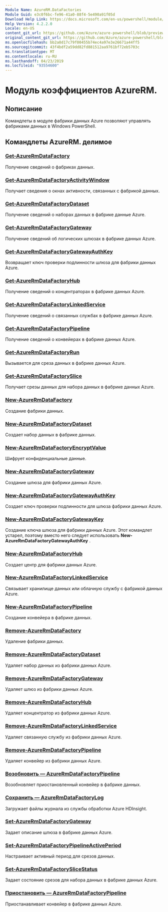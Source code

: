 ```yaml
---
Module Name: AzureRM.DataFactories
Module Guid: e3c0f6bc-fe96-41a0-88f4-5e490a91f05d
Download Help Link: https://docs.microsoft.com/en-us/powershell/module/azurerm.datafactories
Help Version: 4.2.2.0
Locale: en-US
content_git_url: https://github.com/Azure/azure-powershell/blob/preview/src/ResourceManager/DataFactories/Commands.DataFactories/help/AzureRM.DataFactories.md
original_content_git_url: https://github.com/Azure/azure-powershell/blob/preview/src/ResourceManager/DataFactories/Commands.DataFactories/help/AzureRM.DataFactories.md
ms.openlocfilehash: bb2a8d17c79f00455b74ec4a97e3e26671a44ff5
ms.sourcegitcommit: 43f4bdf2a59dd82fd881512aa9761bf72eb5703c
ms.translationtype: MT
ms.contentlocale: ru-RU
ms.lasthandoff: 04/23/2019
ms.locfileid: "93554600"
---
```

# Модуль коэффициентов AzureRM.
## Nописание
Командлеты в модуле фабрики данных Azure позволяют управлять фабриками данных в Windows PowerShell.

## Командлеты AzureRM. делимое
### [Get-AzureRmDataFactory](Get-AzureRmDataFactory.md)
Получение сведений о фабриках данных.

### [Get-AzureRmDataFactoryActivityWindow](Get-AzureRmDataFactoryActivityWindow.md)
Получает сведения о окнах активности, связанных с фабрикой данных.

### [Get-AzureRmDataFactoryDataset](Get-AzureRmDataFactoryDataset.md)
Получение сведений о наборах данных в фабрике данные Azure.

### [Get-AzureRmDataFactoryGateway](Get-AzureRmDataFactoryGateway.md)
Получение сведений об логических шлюзах в фабрике данных Azure.

### [Get-AzureRmDataFactoryGatewayAuthKey](Get-AzureRmDataFactoryGatewayAuthKey.md)
Возвращает ключ проверки подлинности шлюза для фабрики данных Azure.

### [Get-AzureRmDataFactoryHub](Get-AzureRmDataFactoryHub.md)
Получение сведений о концентраторах в фабрике данных Azure.

### [Get-AzureRmDataFactoryLinkedService](Get-AzureRmDataFactoryLinkedService.md)
Получение сведений о связанных службах в фабрике данных Azure.

### [Get-AzureRmDataFactoryPipeline](Get-AzureRmDataFactoryPipeline.md)
Получение сведений о конвейерах в фабрике данных Azure.

### [Get-AzureRmDataFactoryRun](Get-AzureRmDataFactoryRun.md)
Вызывается для среза данных в фабрике данных Azure.

### [Get-AzureRmDataFactorySlice](Get-AzureRmDataFactorySlice.md)
Получает срезы данных для набора данных в фабрике данных Azure.

### [New-AzureRmDataFactory](New-AzureRmDataFactory.md)
Создание фабрики данных.

### [New-AzureRmDataFactoryDataset](New-AzureRmDataFactoryDataset.md)
Создает набор данных в фабрике данных.

### [New-AzureRmDataFactoryEncryptValue](New-AzureRmDataFactoryEncryptValue.md)
Шифрует конфиденциальные данные.

### [New-AzureRmDataFactoryGateway](New-AzureRmDataFactoryGateway.md)
Создание шлюза для фабрики данных Azure.

### [New-AzureRmDataFactoryGatewayAuthKey](New-AzureRmDataFactoryGatewayAuthKey.md)
Создает ключ проверки подлинности для шлюза фабрики данных Azure.

### [New-AzureRmDataFactoryGatewayKey](New-AzureRmDataFactoryGatewayKey.md)
Создание ключа шлюза для фабрики данных Azure. Этот командлет устарел, поэтому вместо него следует использовать **New-AzureRmDataFactoryGatewayAuthKey** .

### [New-AzureRmDataFactoryHub](New-AzureRmDataFactoryHub.md)
Создает центр для фабрики данных Azure.

### [New-AzureRmDataFactoryLinkedService](New-AzureRmDataFactoryLinkedService.md)
Связывает хранилище данных или облачную службу с фабрикой данных Azure.

### [New-AzureRmDataFactoryPipeline](New-AzureRmDataFactoryPipeline.md)
Создание конвейера в фабрике данных.

### [Remove-AzureRmDataFactory](Remove-AzureRmDataFactory.md)
Удаление фабрики данных.

### [Remove-AzureRmDataFactoryDataset](Remove-AzureRmDataFactoryDataset.md)
Удаляет набор данных из фабрики данных Azure.

### [Remove-AzureRmDataFactoryGateway](Remove-AzureRmDataFactoryGateway.md)
Удаляет шлюз из фабрики данных Azure.

### [Remove-AzureRmDataFactoryHub](Remove-AzureRmDataFactoryHub.md)
Удаляет концентратор из фабрики данных Azure.

### [Remove-AzureRmDataFactoryLinkedService](Remove-AzureRmDataFactoryLinkedService.md)
Удаляет связанную службу из фабрики данных Azure.

### [Remove-AzureRmDataFactoryPipeline](Remove-AzureRmDataFactoryPipeline.md)
Удаляет конвейер из фабрики данных Azure.

### [Возобновить — AzureRmDataFactoryPipeline](Resume-AzureRmDataFactoryPipeline.md)
Возобновляет приостановленный конвейер в фабрике данных.

### [Сохранить — AzureRmDataFactoryLog](Save-AzureRmDataFactoryLog.md)
Загружает файлы журнала из службы обработки Azure HDInsight.

### [Set-AzureRmDataFactoryGateway](Set-AzureRmDataFactoryGateway.md)
Задает описание шлюза в фабрике данных Azure.

### [Set-AzureRmDataFactoryPipelineActivePeriod](Set-AzureRmDataFactoryPipelineActivePeriod.md)
Настраивает активный период для срезов данных.

### [Set-AzureRmDataFactorySliceStatus](Set-AzureRmDataFactorySliceStatus.md)
Задает состояние срезов для набора данных в фабрике данных Azure.

### [Приостановить — AzureRmDataFactoryPipeline](Suspend-AzureRmDataFactoryPipeline.md)
Приостанавливает конвейер в фабрике данных Azure.

